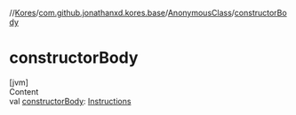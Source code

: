 //[Kores](../../index.md)/[com.github.jonathanxd.kores.base](../index.md)/[AnonymousClass](index.md)/[constructorBody](constructor-body.md)



# constructorBody  
[jvm]  
Content  
val [constructorBody](constructor-body.md): [Instructions](../../com.github.jonathanxd.kores/-instructions/index.md)  



